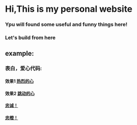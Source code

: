 # Hi,This is my personal website<br>
### Ypu will found some useful and funny things here!<br>
### Let's build from here<br>

## example:<br>
### 表白，爱心代码:<br>   
#### 效果1 [热烈的心](https://leiyufeidaniel.github.io/danceheart.html "热烈的心")<br>
#### 效果2 [跳动的心](https://leiyufeidaniel.github.io/danceheart.html "跳动的心")<br>

#### [忠诚！](https://leiyufeidaniel.github.io/CPC/index.html "忠诚")<br>
#### [忠橙！](https://leiyufeidaniel.github.io/CPC/zc.html "忠橙")<br>
